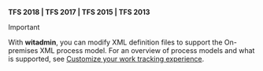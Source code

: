 
<p><b>TFS 2018 | TFS 2017 | TFS 2015 | TFS 2013</b></p>

> [!IMPORTANT]  
>With **witadmin**, you can modify XML definition files to support the On-premises XML process model.  For an overview of process models and what is supported, see [Customize your work tracking experience](/vsts/work/customize/customize-work).  


